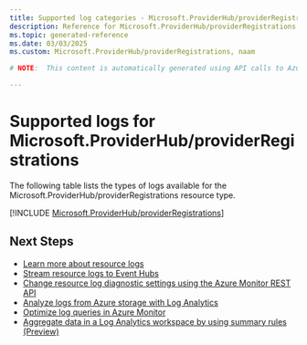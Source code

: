 ```yaml
---
title: Supported log categories - Microsoft.ProviderHub/providerRegistrations
description: Reference for Microsoft.ProviderHub/providerRegistrations in Azure Monitor Logs.
ms.topic: generated-reference
ms.date: 03/03/2025
ms.custom: Microsoft.ProviderHub/providerRegistrations, naam

# NOTE:  This content is automatically generated using API calls to Azure. Any edits made on these files will be overwritten in the next run of the script. 

---
```





# Supported logs for Microsoft.ProviderHub/providerRegistrations  
The following table lists the types of logs available for the Microsoft.ProviderHub/providerRegistrations resource type.
  

  
[!INCLUDE [Microsoft.ProviderHub/providerRegistrations](~/reusable-content/ce-skilling/azure/includes/azure-monitor/reference/logs/microsoft-providerhub-providerregistrations-logs-include.md)]  
  

## Next Steps

* [Learn more about resource logs](/azure/azure-monitor/essentials/platform-logs-overview)
* [Stream resource logs to Event Hubs](/azure/azure-monitor/essentials/resource-logs#send-to-azure-event-hubs)
* [Change resource log diagnostic settings using the Azure Monitor REST API](/rest/api/monitor/diagnosticsettings)
* [Analyze logs from Azure storage with Log Analytics](/azure/azure-monitor/essentials/resource-logs#send-to-log-analytics-workspace)
* [Optimize log queries in Azure Monitor](/azure/azure-monitor/logs/query-optimization)
* [Aggregate data in a Log Analytics workspace by using summary rules (Preview)](/azure/azure-monitor/logs/summary-rules)